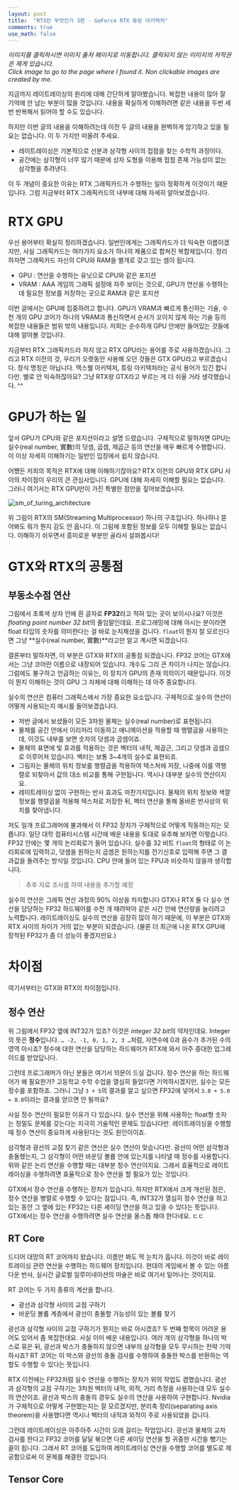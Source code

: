 ```yaml
---
layout: post
title:  "RTX란 무엇인가 3편 - GeForce RTX 튜링 아키텍처"
comments: true
use_math: false
---
```


*이미지를 클릭하시면 이미지 출처 페이지로 이동합니다. 클릭되지 않는 이미지의 저작권은 제게 있습니다.* <br>
*Click image to go to the page where I found it. Non clickable images are created by me.* <br>

지금까지 레이트레이싱의 원리에 대해 간단하게 알아봤습니다.
복잡한 내용이 많아 잘 기억에 안 남는 부분이 많을 것입니다.
내용을 확실하게 이해하려면 같은 내용을 두번 세번 반복해서 읽어야 할 수도 있습니다.

하지만 이번 글의 내용을 이해하려는데 이전 두 글의 내용을 완벽하게 암기하고 있을 필요는 없습니다.
이 두 가지만 떠올려 주세요.

* 레이트레이싱은 기본적으로 선분과 삼각형 사이의 접점을 찾는 수학적 과정이다.
* 공간에는 삼각형이 너무 많기 때문에 상자 도형을 이용해 접점 존재 가능성이 없는 삼각형을 추려낸다.

이 두 개념이 중요한 이유는 RTX 그래픽카드가 수행하는 일이 정확하게 이것이기 때문입니다.
그럼 지금부터 RTX 그래픽카드의 내부에 대해 자세히 알아보겠습니다.

# RTX GPU

우선 용어부터 확실히 정리하겠습니다.
일반인에게는 그래픽카드가 더 익숙한 이름이겠지만, 사실 그래픽카드는 여러가지 요소가 하나의 제품으로 합쳐진 복합체입니다.
정리하자면 그래픽카드 자신의 CPU와 RAM을 별개로 갖고 있는 셈이 됩니다.

* GPU : 연산을 수행하는 유닛으로 CPU와 같은 포지션
* VRAM : AAA 게임의 그래픽 설정에 자주 보이는 것으로, GPU가 연산을 수행하는 데 필요한 정보를 저장하는 곳으로 RAM과 같은 포지션

이번 글에서는 GPU에 집중하려고 합니다.
GPU가 VRAM과 빠르게 통신하는 기술, 수천 개의 GPU 코어가 하나의 VRAM과 통신하면서 순서가 꼬이지 않게 하는 기술 등의 복잡한 내용들은 범위 밖의 내용입니다.
저희는 순수하게 GPU 안에만 들어있는 것들에 대해 알아볼 것입니다.

지금부터 RTX 그래픽카드라 하지 않고 RTX GPU라는 용어를 주로 사용하겠습니다.
그리고 RTX 이전의 것, 우리가 오랫동안 사용해 오던 것들은 GTX GPU라고 부르겠습니다.
정식 명칭은 아닙니다.
맥스웰 아키텍처, 튜링 아키텍처라는 공식 용어가 있긴 합니다만.
별로 안 익숙하잖아요?
그냥 RTX랑 GTX라고 부르는 게 더 쉬울 거라 생각했습니다. ^^

# GPU가 하는 일

앞서 GPU가 CPU와 같은 포지션이라고 설명 드렸습니다.
구체적으로 말하자면 GPU는 실수(real number, 實數)의 덧셈, 곱셈, 제곱근 등의 연산을 매우 빠르게 수행합니다.
이 이상 자세히 이해하기는 일반인 입장에서 쉽지 않습니다.

어쨌든 저희의 목적은 RTX에 대해 이해하기잖아요?
RTX 이전의 GPU와 RTX GPU 사이의 차이점이 우리의 큰 관심사입니다.
GPU에 대해 자세히 이해할 필요는 없습니다.
그러니 여기서는 RTX GPU만이 가진 특별한 점만을 짚어보겠습니다.

![sm_of_turing_architecture](https://www.gamersnexus.net/images/media/2018/gpus/2080-ti/arch/sm-architecture-block-diagram.jpg)

위 그림이 RTX의 SM(Streaming Multiprocessor) 하나의 구조입니다.
하나하나 뜯어봐도 뭐가 뭔지 감도 안 옵니다.
이 그림에 포함된 정보를 모두 이해할 필요는 없습니다.
이해하기 쉬우면서 흥미로운 부분만 골라서 살펴봅시다!

# GTX와 RTX의 공통점

## 부동소수점 연산

그림에서 초록색 상자 안에 흰 글자로 **FP32**라고 적혀 있는 곳이 보이시나요?
이것은 *floating point number 32 bit*의 줄임말인데요.
프로그래밍에 대해 아시는 분이라면 float 타입의 숫자를 의미한다는 걸 바로 눈치채셨을 겁니다.
`float`이 뭔지 잘 모르신다면 그냥 **실수(real number, 實數)**라고만 알고 계시면 되겠습니다.

결론부터 말하자면, 이 부분은 GTX와 RTX의 공통점 되겠습니다.
FP32 코어는 GTX에서는 그냥 코어란 이름으로 내장되어 있습니다.
개수도 그리 큰 차이가 나지는 않습니다.
그럼에도 불구하고 언급하는 이유는, 이 장치가 GPU의 존재 의의이기 때문입니다.
이것이 뭔지 이해하는 것이 GPU 그 자체에 대해 이해하는 데 아주 중요합니다.

실수의 연산은 컴퓨터 그래픽스에서 가장 중요한 요소입니다.
구체적으로 실수의 연산이 어떻게 사용되는지 예시를 들어보겠습니다.

* 저번 글에서 보셨들이 모든 3차원 물체는 실수(real number)로 표현됩니다.
* 물체를 공간 안에서 이리저리 이동하고 애니메이션을 적용할 때 행렬곱을 사용하는데, 이것도 내부를 보면 숫자의 덧셈과 곱셈이죠.
* 물체의 표면에 빛 효과를 적용하는 것은 벡터의 내적, 제곱근, 그리고 덧셈과 곱셈으로 이루어져 있습니다.
  벡터는 보통 3~4개의 실수로 표현되죠.
* 그림자는 물체의 위치 정보를 행렬곱을 적용하여 텍스처에 저장, 나중에 이를 역행렬로 되찾아서 값의 대소 비교를 통해 구현됩니다.
  역시나 대부분 실수의 연산이지요.
* 레이트레이싱 없이 구현하는 반사 효과도 마찬가지입니다.
  물체의 위치 정보와 색깔 정보를 행렬곱을 적용해 텍스처로 저장한 뒤, 벡터 연산을 통해 올바른 반사상의 위치를 찾아냅니다.

저도 일개 프로그래머에 불과해서 이 FP32 장치가 구체적으로 어떻게 작동하는지는 모릅니다.
일단 대학 컴퓨터시스템 시간에 배운 내용을 토대로 유추해 보자면 이렇습니다.
FP32 안에는 몇 개의 논리회로가 들어 있습니다.
실수를 32 비트 `float`의 형태로 이 논리회로에 입력하고, 덧셈을 원하는지 곱셈은 원하는지를 전기신호로 입력해 주면 그 결과값을 돌려주는 방식일 것입니다.
CPU 안에 들어 있는 FPU과 비슷하지 않을까 생각합니다.

> 추후 자료 조사를 하여 내용을 추가할 예정

실수의 연산은 그래픽 연산 과정의 90% 이상을 차지합니다
GTX나 RTX 둘 다 실수 연산을 담당하는 FP32 하드웨어를 수천 개 때려박아 같은 시간 안에 연산량을 늘리려고 노력합니다.
레이트레이싱도 실수의 연산을 굉장히 많이 하기 때문에, 이 부분은 GTX와 RTX 사이의 차이가 거의 없는 부분이 되겠습니다.
(물론 더 최근에 나온 RTX GPU에 장착된 FP32가 좀 더 성능이 좋겠지만요.)

# 차이점

여기서부터는 GTX와 RTX의 차이점입니다.

## 정수 연산

위 그림에서 FP32 옆에 INT32가 있죠?
이것은 *integer 32 bit*의 약자인데요.
Integer의 뜻은 **정수**입니다.
`… -2, -1, 0, 1, 2, 3 …`처럼, 자연수에 0과 음수가 추가된 수의 영역 아시죠?
정수에 대한 연산을 담당하는 하드웨어가 RTX에 와서 아주 중대한 업그레이드를 받았답니다.

그런데 프로그래머가 아닌 분들은 여기서 의문이 드실 겁니다.
정수 연산을 하는 하드웨어가 왜 필요한가?
고등학교 수학 수업을 열심히 들었다면 기억하시겠지만, 실수는 모든 정수를 포함하죠.
그러니 그냥 `3 + 5`의 결과를 알고 싶으면 FP32에 넣어서 `3.0 + 5.0 = 8.0`이라는 결과를 얻으면 안 될까요?

사실 정수 연산이 필요한 이유가 다 있습니다.
실수 연산을 위해 사용하는 float형 숫자는 정밀도 문제를 갖는다는 지극히 기술적인 문제도 있습니다만.
레이트레이싱을 수행할 때 정수 연산이 중요하게 사용된다는 것도 원인이이죠.

삼각형과 광선의 교점 찾기 같은 연산은 실수 연산이 맞습니다만.
광선이 어떤 삼각형과 충돌했는지, 그 삼각형이 어떤 바운딩 볼륨 안에 있는지를 나타낼 때 정수를 사용합니다.
위와 같은 논리 연산을 수행할 때는 대부분 정수 연산이지요.
그래서 효율적으로 레이트레이싱을 수행하려면 효율적으로 정수 연산을 할 필요가 있는 것입니다.

GTX에서 정수 연산을 수행하는 장치가 있습니다.
하지만 RTX에서 크게 개선된 점은, 정수 연산을 병렬로 수행할 수 있다는 점입니다.
즉, INT32가 열심히 정수 연산을 하고 있는 동안 그 옆에 있는 FP32는 다른 셰이딩 연산을 하고 있을 수 있다는 뜻입니다.
GTX에서는 정수 연산을 수행하려면 실수 연산을 올스톱 해야 한다네요. ㄷㄷ

## RT Core

드디어 대망의 RT 코어까지 왔습니다.
이름만 봐도 딱 눈치가 옵니다.
이것이 바로 레이트레이싱 관련 연산을 수행하는 하드웨어 장치입니다.
현대의 게임에서 볼 수 있는 아름다운 반사, 실시간 글로벌 일루미네이션의 마술은 바로 여기서 일어나는 것이지요.

RT 코어는 두 가지 종류의 계산을 합니다.

* 광선과 삼각형 사이의 교점 구하기
* 바운딩 볼륨 계층에서 광선이 충돌할 가능성이 있는 볼륨 찾기

광선과 삼각형 사이의 교점 구하기가 뭔지는 바로 아시겠죠?
두 번째 항목이 어려운 용어도 있어서 좀 복잡한데요.
사실 이미 배운 내용입니다.
여러 개의 삼각형을 하나의 박스로 묶은 뒤, 광선과 박스가 충돌하지 않으면 내부의 삼각형을 모두 무시하는 전략 기억하시죠?
RT 코어는 이 박스와 광선의 충돌 검사를 수행하여 충돌한 박스를 반환하는 역할도 수행할 수 있다는 뜻입니다.

RTX 이전에는 FP32처럼 실수 연산을 수행하는 장치가 위의 작업도 겸했습니다.
광선과 삼각형의 교점 구하기는 3차원 벡터의 내적, 외적, 거리 측정을 사용하는데 모두 실수의 연산이죠.
광선과 박스의 충돌의 경우도 실수의 연산을 사용하여 구현합니다.
Nvidia가 구체적으로 어떻게 구현했는지는 잘 모르겠지만, 분리축 정리(separating axis theorem)을 사용했다면 역시나 벡터의 내적과 외적이 주로 사용되었을 겁니다.

그런데 레이트레이싱은 아주아주 시간이 오래 걸리는 작업입니다.
광선과 물체의 교차 검사를 한다고 FP32 코어를 달달 볶으면 다른 셰이딩 연산을 할 귀중한 시간을 뺐기는 꼴이 됩니다.
그래서 RT 코어를 도입하여 레이트레이싱 연산을 수행할 코어를 별도로 제공함으로써 이 문제를 해결한 것입니다.

## Tensor Core
